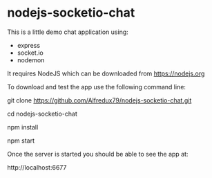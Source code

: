 # nodejs-socketio-chat

This is a little demo chat application using:

- express
- socket.io
- nodemon 

It requires NodeJS which can be downloaded from https://nodejs.org

To download and test the app use the following command line:

git clone https://github.com/Alfredux79/nodejs-socketio-chat.git

cd nodejs-socketio-chat

npm install

npm start

Once the server is started you should be able to see the app at:

http://localhost:6677
